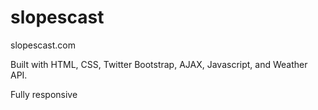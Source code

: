 slopescast
==========

slopescast.com

Built with HTML, CSS, Twitter Bootstrap, AJAX, Javascript, and Weather API.

Fully responsive 

